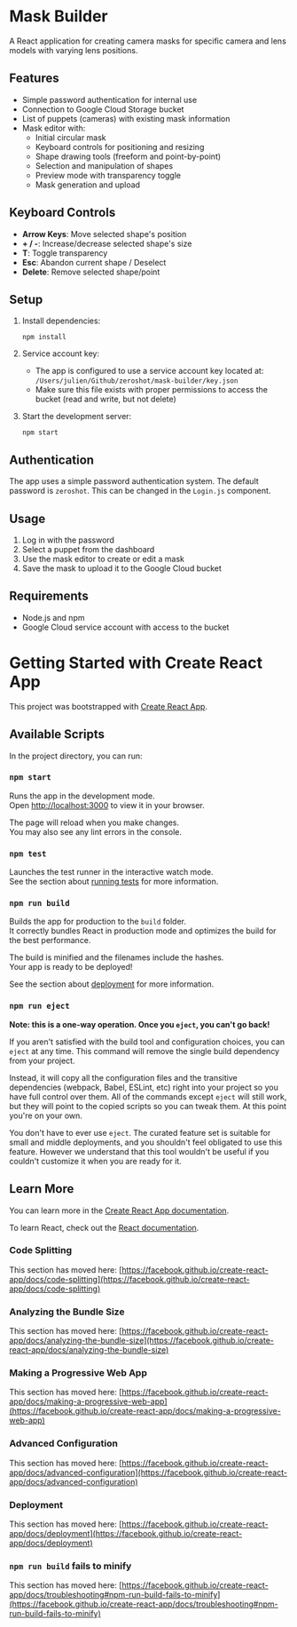 # Mask Builder

A React application for creating camera masks for specific camera and lens models with varying lens positions.

## Features

- Simple password authentication for internal use
- Connection to Google Cloud Storage bucket
- List of puppets (cameras) with existing mask information
- Mask editor with:
  - Initial circular mask
  - Keyboard controls for positioning and resizing
  - Shape drawing tools (freeform and point-by-point)
  - Selection and manipulation of shapes
  - Preview mode with transparency toggle
  - Mask generation and upload

## Keyboard Controls

- **Arrow Keys**: Move selected shape's position
- **+ / -**: Increase/decrease selected shape's size
- **T**: Toggle transparency
- **Esc**: Abandon current shape / Deselect
- **Delete**: Remove selected shape/point

## Setup

1. Install dependencies:
   ```
   npm install
   ```

2. Service account key:
   - The app is configured to use a service account key located at:
     `/Users/julien/Github/zeroshot/mask-builder/key.json`
   - Make sure this file exists with proper permissions to access the bucket
     (read and write, but not delete)

3. Start the development server:
   ```
   npm start
   ```

## Authentication

The app uses a simple password authentication system. The default password is `zeroshot`. This can be changed in the `Login.js` component.

## Usage

1. Log in with the password
2. Select a puppet from the dashboard
3. Use the mask editor to create or edit a mask
4. Save the mask to upload it to the Google Cloud bucket

## Requirements

- Node.js and npm
- Google Cloud service account with access to the bucket

# Getting Started with Create React App

This project was bootstrapped with [Create React App](https://github.com/facebook/create-react-app).

## Available Scripts

In the project directory, you can run:

### `npm start`

Runs the app in the development mode.\
Open [http://localhost:3000](http://localhost:3000) to view it in your browser.

The page will reload when you make changes.\
You may also see any lint errors in the console.

### `npm test`

Launches the test runner in the interactive watch mode.\
See the section about [running tests](https://facebook.github.io/create-react-app/docs/running-tests) for more information.

### `npm run build`

Builds the app for production to the `build` folder.\
It correctly bundles React in production mode and optimizes the build for the best performance.

The build is minified and the filenames include the hashes.\
Your app is ready to be deployed!

See the section about [deployment](https://facebook.github.io/create-react-app/docs/deployment) for more information.

### `npm run eject`

**Note: this is a one-way operation. Once you `eject`, you can't go back!**

If you aren't satisfied with the build tool and configuration choices, you can `eject` at any time. This command will remove the single build dependency from your project.

Instead, it will copy all the configuration files and the transitive dependencies (webpack, Babel, ESLint, etc) right into your project so you have full control over them. All of the commands except `eject` will still work, but they will point to the copied scripts so you can tweak them. At this point you're on your own.

You don't have to ever use `eject`. The curated feature set is suitable for small and middle deployments, and you shouldn't feel obligated to use this feature. However we understand that this tool wouldn't be useful if you couldn't customize it when you are ready for it.

## Learn More

You can learn more in the [Create React App documentation](https://facebook.github.io/create-react-app/docs/getting-started).

To learn React, check out the [React documentation](https://reactjs.org/).

### Code Splitting

This section has moved here: [https://facebook.github.io/create-react-app/docs/code-splitting](https://facebook.github.io/create-react-app/docs/code-splitting)

### Analyzing the Bundle Size

This section has moved here: [https://facebook.github.io/create-react-app/docs/analyzing-the-bundle-size](https://facebook.github.io/create-react-app/docs/analyzing-the-bundle-size)

### Making a Progressive Web App

This section has moved here: [https://facebook.github.io/create-react-app/docs/making-a-progressive-web-app](https://facebook.github.io/create-react-app/docs/making-a-progressive-web-app)

### Advanced Configuration

This section has moved here: [https://facebook.github.io/create-react-app/docs/advanced-configuration](https://facebook.github.io/create-react-app/docs/advanced-configuration)

### Deployment

This section has moved here: [https://facebook.github.io/create-react-app/docs/deployment](https://facebook.github.io/create-react-app/docs/deployment)

### `npm run build` fails to minify

This section has moved here: [https://facebook.github.io/create-react-app/docs/troubleshooting#npm-run-build-fails-to-minify](https://facebook.github.io/create-react-app/docs/troubleshooting#npm-run-build-fails-to-minify)
